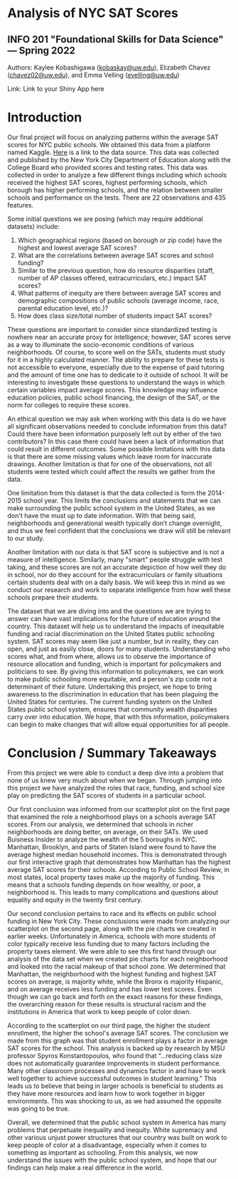 # Analysis of NYC SAT Scores
## INFO 201 "Foundational Skills for Data Science" — Spring 2022

Authors: Kaylee Kobashigawa (kobaskay@uw.edu), Elizabeth Chavez (chavez02@uw.edu), and Emma Velling (evelling@uw.edu)

Link: Link to your Shiny App here

# Introduction
Our final project will focus on analyzing patterns within the average SAT scores for NYC public schools. We obtained this data from a platform named Kaggle. [Here](https://www.kaggle.com/) is a link to the data source. This data was collected and published by the New York City Department of Education along with the College Board who provided scores and testing rates. This data was collected in order to analyze a few different things including which schools received the highest SAT scores, highest performing schools, which borough has higher performing schools, and the relation between smaller schools and performance on the tests. There are 22 observations and 435 features.

 Some initial questions we are posing (which may require additional datasets) include:
1. Which geographical regions (based on borough or zip code) have the highest and lowest average SAT scores?
2. What are the correlations between average SAT scores and school funding?  
3. Similar to the previous question, how do resource disparities (staff, number of AP classes offered, extracurriculars, etc.) impact SAT scores?
4. What patterns of inequity are there between average SAT scores and demographic compositions of public schools (average income, race, parental education level, etc.)?
5. How does class size/total number of students impact SAT scores?

These questions are important to consider since standardized testing is nowhere near an accurate proxy for intelligence; however, SAT scores serve as a way to illuminate the socio-economic conditions of various neighborhoods. Of course, to score well on the SATs, students must study for it in a highly calculated manner. The ability to prepare for these tests is not accessible to everyone, especially due to the expense of paid tutoring and the amount of time one has to dedicate to it outside of school. It will be interesting to investigate these questions to understand the ways in which certain variables impact average scores. This knowledge may influence education policies, public school financing, the design of the SAT, or the norm for colleges to require these scores.

An ethical question we may ask when working with this data is do we have all significant observations needed to conclude information from this data? Could there have been information purposely left out by either of the two contributors? In this case there could have been a lack of information that could result in different outcomes. Some possible limitations with this data is that there are some missing values which leave room for inaccurate drawings. Another limitation is that for one of the observations, not all students were tested which could affect the results we gather from the data.

One limitation from this dataset is that the data collected is form the 2014-2015 school year. This limits the conclusions and statements that we can make surrounding the public school system in the United States, as we don't have the must up to date information. With that being said, neighborhoods and generational wealth typically don’t change overnight, and thus we feel confident that the conclusions we draw will still be relevant to our study.

Another limitation with our data is that SAT score is subjective and is not a measure of intelligence. Similarly, many "smart" people struggle with test taking, and these scores are not an accurate depiction of how well they do in school, nor do they account for the extracurriculars or family situations certain students deal with on a daily basis. We will keep this in mind as we conduct our research and work to separate intelligence from how well these schools prepare their students.

The dataset that we are diving into and the questions we are trying to answer can have vast implications for the future of education around the country. This dataset will help us to understand the impacts of inequitable funding and racial discrimination on the United States public schooling system. SAT scores may seem like just a number, but in reality, they can open, and just as easily close, doors for many students. Understanding who scores what, and from where, allows us to observe the importance of resource allocation and funding, which is important for policymakers and politicians to see. By giving this information to policymakers, we can work to make public schooling more equitable, and a person's zip code not a determinant of their future. Undertaking this project, we hope to bring awareness to the discrimination in education that has been plaguing the United States for centuries. The current funding system on the United States public school system, ensures that community wealth disparities carry over into education. We hope, that with this information, policymakers can begin to make changes that will allow equal opportunities for all people.


# Conclusion / Summary Takeaways
From this project we were able to conduct a deep dive into a problem that none of us knew very much about when we began. Through jumping into this project we have analyzed the roles that race, funding, and school size play on predicting the SAT scores of students in a particular school.

Our first conclusion was informed from our scatterplot plot on the first page that examined the role a neighborhood plays on a schools average SAT scores. From our analysis, we determined that schools in richer neighborhoods are doing better, on average, on their SATs. We used Buisness Insider to analyze the wealth of the 5 boroughs in NYC. Manhattan, Brooklyn, and parts of Staten Island were found to have the average highest median household incomes. This is demonstrated through our first interactive graph that demonstrates how Manhattan has the highest average SAT scores for their schools. According to Public School Review, in most states, local property taxes make up the majority of funding. This means that a schools funding depends on how wealthy, or poor, a neighborhood is. This leads to many complications and questions about equality and equity in the twenty first century.

Our second conclusion pertains to race and its effects on public school funding in New York City. These conclusions were made from analyzing our scatterplot on the second page, along with the pie charts we created in earlier weeks. Unfortunately in America, schools with more students of color typically receive less funding due to many factors including the property taxes element. We were able to see this first hand through our analysis of the data set when we created pie charts for each neighborhood and looked into the racial makeup of that school zone. We determined that Manhattan, the neighborhood with the highest funding and highest SAT scores on average, is majority white, while the Bronx is majority Hispanic, and on average receives less funding and has lower test scores. Even though we can go back and forth on the exact reasons for these findings, the overarching reason for these results is structural racism and the institutions in America that work to keep people of color down.

According to the scatterplot on our third page, the higher the student enrollment, the higher the school's average SAT scores. The conclusion we made from this graph was that student enrollment plays a factor in average SAT scores for the school. This analysis is backed up by research by MSU professor Spyros Konstantopoulos, who found that “…reducing class size does not automatically guarantee improvements in student performance. Many other classroom processes and dynamics factor in and have to work well together to achieve successful outcomes in student learning.” This leads us to believe that being in larger schools is beneficial to students as they have more resources and learn how to work together in bigger environments. This was shocking to us, as we had assumed the opposite was going to be true.

Overall, we determined that the public school system in America has many problems that perpetuate inequality and inequity. White supremacy and other various unjust power structures that our country was built on work to keep people of color at a disadvantage, especially when it comes to something as important as schooling. From this analysis, we now understand the issues with the public school system, and hope that our findings can help make a real difference in the world.
